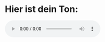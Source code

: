 <!DOCTYPE html>
<html lang="de">
<head>
  <meta charset="UTF-8">
  <title>Ton abspielen</title>
</head>
<body>
  <h1>Hier ist dein Ton:</h1>
  <audio controls autoplay>
    <source src="JuliaRammler.mp3" type="audio/mpeg">
  </audio>
</body>
</html>
